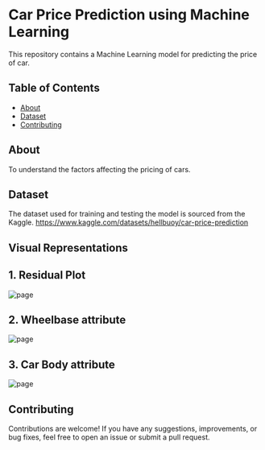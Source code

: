 # Car Price Prediction using Machine Learning
This repository contains a Machine Learning model for predicting the price of car.

## Table of Contents

- [About](#about)
- [Dataset](#dataset)
- [Contributing](#contributing)

## About

To understand the factors affecting the pricing of cars.

## Dataset

The dataset used for training and testing the model is sourced from the Kaggle.
https://www.kaggle.com/datasets/hellbuoy/car-price-prediction




##  Visual Representations 
<h2> 1. Residual Plot </h2> 

![page](https://github.com/jainriya9/ML-Fest/blob/main/Car%20Price%20Prediction/residual%20plot.png)


<h2>2.  Wheelbase attribute </h2> 

![page](https://github.com/jainriya9/ML-Fest/blob/main/Car%20Price%20Prediction/wheelbase.png)

<h2>3. Car Body attribute  </h2> 

![page](https://github.com/jainriya9/ML-Fest/blob/main/Car%20Price%20Prediction/car%20body.png)




## Contributing
Contributions are welcome! If you have any suggestions, improvements, or bug fixes, feel free to open an issue or submit a pull request.

 
